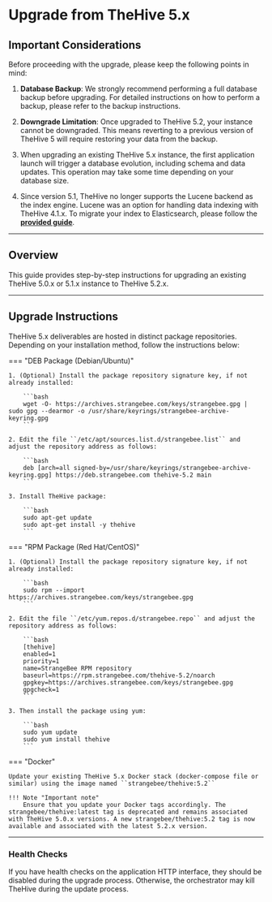 # Upgrade from TheHive 5.x

## Important Considerations

Before proceeding with the upgrade, please keep the following points in mind:

1. **Database Backup**: We strongly recommend performing a full database backup before upgrading. For detailed instructions on how to perform a backup, please refer to the backup instructions.

2. **Downgrade Limitation**: Once upgraded to TheHive 5.2, your instance cannot be downgraded. This means reverting to a previous version of TheHive 5 will require restoring your data from the backup.

3. When upgrading an existing TheHive 5.x instance, the first application launch will trigger a database evolution, including schema and data updates. This operation may take some time depending on your database size.

4. Since version 5.1, TheHive no longer supports the Lucene backend as the index engine. Lucene was an option for handling data indexing with TheHive 4.1.x. To migrate your index to Elasticsearch, please follow the [**provided guide**](./operations/change-index.md).

---

## Overview

This guide provides step-by-step instructions for upgrading an existing TheHive 5.0.x or 5.1.x instance to TheHive 5.2.x.

---

## Upgrade Instructions

TheHive 5.x deliverables are hosted in distinct package repositories. Depending on your installation method, follow the instructions below:


=== "DEB Package (Debian/Ubuntu)"

    1. (Optional) Install the package repository signature key, if not already installed:

        ```bash
        wget -O- https://archives.strangebee.com/keys/strangebee.gpg | sudo gpg --dearmor -o /usr/share/keyrings/strangebee-archive-keyring.gpg
        ```

    2. Edit the file ``/etc/apt/sources.list.d/strangebee.list`` and adjust the repository address as follows:

        ```bash
        deb [arch=all signed-by=/usr/share/keyrings/strangebee-archive-keyring.gpg] https://deb.strangebee.com thehive-5.2 main
        ``` 

    3. Install TheHive package:

        ```bash
        sudo apt-get update
        sudo apt-get install -y thehive 
        ``` 

=== "RPM Package (Red Hat/CentOS)"

    1. (Optional) Install the package repository signature key, if not already installed:

        ```bash
        sudo rpm --import https://archives.strangebee.com/keys/strangebee.gpg
        ```

    2. Edit the file ``/etc/yum.repos.d/strangebee.repo`` and adjust the repository address as follows:

        ```bash
        [thehive]
        enabled=1
        priority=1
        name=StrangeBee RPM repository
        baseurl=https://rpm.strangebee.com/thehive-5.2/noarch
        gpgkey=https://archives.strangebee.com/keys/strangebee.gpg
        gpgcheck=1
        ``` 

    3. Then install the package using yum:

        ```bash
        sudo yum update
        sudo yum install thehive 
        ``` 

=== "Docker"

    Update your existing TheHive 5.x Docker stack (docker-compose file or similar) using the image named ``strangebee/thehive:5.2``

    !!! Note "Important note"
        Ensure that you update your Docker tags accordingly. The strangebee/thehive:latest tag is deprecated and remains associated with TheHive 5.0.x versions. A new strangebee/thehive:5.2 tag is now available and associated with the latest 5.2.x version.

---

### Health Checks

If you have health checks on the application HTTP interface, they should be disabled during the upgrade process. Otherwise, the orchestrator may kill TheHive during the update process.

&nbsp;